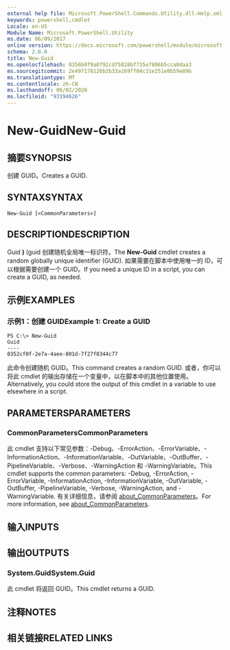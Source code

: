 ```yaml
---
external help file: Microsoft.PowerShell.Commands.Utility.dll-Help.xml
keywords: powershell,cmdlet
Locale: en-US
Module Name: Microsoft.PowerShell.Utility
ms.date: 06/09/2017
online version: https://docs.microsoft.com/powershell/module/microsoft.powershell.utility/new-guid?view=powershell-7&WT.mc_id=ps-gethelp
schema: 2.0.0
title: New-Guid
ms.openlocfilehash: 0356b0f9a0792cd75828bf735e7806b5cca0daa3
ms.sourcegitcommit: 2e497178126b2b33a169ff04c31e251e0b59e89b
ms.translationtype: MT
ms.contentlocale: zh-CN
ms.lasthandoff: 06/02/2020
ms.locfileid: "93194626"
---
```

# <span data-ttu-id="fbe4f-103">New-Guid</span><span class="sxs-lookup"><span data-stu-id="fbe4f-103">New-Guid</span></span>

## <span data-ttu-id="fbe4f-104">摘要</span><span class="sxs-lookup"><span data-stu-id="fbe4f-104">SYNOPSIS</span></span>
<span data-ttu-id="fbe4f-105">创建 GUID。</span><span class="sxs-lookup"><span data-stu-id="fbe4f-105">Creates a GUID.</span></span>

## <span data-ttu-id="fbe4f-106">SYNTAX</span><span class="sxs-lookup"><span data-stu-id="fbe4f-106">SYNTAX</span></span>

```
New-Guid [<CommonParameters>]
```

## <span data-ttu-id="fbe4f-107">DESCRIPTION</span><span class="sxs-lookup"><span data-stu-id="fbe4f-107">DESCRIPTION</span></span>

<span data-ttu-id="fbe4f-108">Guid **)** (guid 创建随机全局唯一标识符。</span><span class="sxs-lookup"><span data-stu-id="fbe4f-108">The **New-Guid** cmdlet creates a random globally unique identifier (GUID).</span></span>
<span data-ttu-id="fbe4f-109">如果需要在脚本中使用唯一的 ID，可以根据需要创建一个 GUID。</span><span class="sxs-lookup"><span data-stu-id="fbe4f-109">If you need a unique ID in a script, you can create a GUID, as needed.</span></span>

## <span data-ttu-id="fbe4f-110">示例</span><span class="sxs-lookup"><span data-stu-id="fbe4f-110">EXAMPLES</span></span>

### <span data-ttu-id="fbe4f-111">示例1：创建 GUID</span><span class="sxs-lookup"><span data-stu-id="fbe4f-111">Example 1: Create a GUID</span></span>

```
PS C:\> New-Guid
Guid
----
0352cf0f-2e7a-4aee-801d-7f27f8344c77
```

<span data-ttu-id="fbe4f-112">此命令创建随机 GUID。</span><span class="sxs-lookup"><span data-stu-id="fbe4f-112">This command creates a random GUID.</span></span>
<span data-ttu-id="fbe4f-113">或者，你可以将此 cmdlet 的输出存储在一个变量中，以在脚本中的其他位置使用。</span><span class="sxs-lookup"><span data-stu-id="fbe4f-113">Alternatively, you could store the output of this cmdlet in a variable to use elsewhere in a script.</span></span>

## <span data-ttu-id="fbe4f-114">PARAMETERS</span><span class="sxs-lookup"><span data-stu-id="fbe4f-114">PARAMETERS</span></span>

### <span data-ttu-id="fbe4f-115">CommonParameters</span><span class="sxs-lookup"><span data-stu-id="fbe4f-115">CommonParameters</span></span>

<span data-ttu-id="fbe4f-116">此 cmdlet 支持以下常见参数：-Debug、-ErrorAction、-ErrorVariable、-InformationAction、-InformationVariable、-OutVariable、-OutBuffer、-PipelineVariable、-Verbose、-WarningAction 和 -WarningVariable。</span><span class="sxs-lookup"><span data-stu-id="fbe4f-116">This cmdlet supports the common parameters: -Debug, -ErrorAction, -ErrorVariable, -InformationAction, -InformationVariable, -OutVariable, -OutBuffer, -PipelineVariable, -Verbose, -WarningAction, and -WarningVariable.</span></span> <span data-ttu-id="fbe4f-117">有关详细信息，请参阅 [about_CommonParameters](https://go.microsoft.com/fwlink/?LinkID=113216)。</span><span class="sxs-lookup"><span data-stu-id="fbe4f-117">For more information, see [about_CommonParameters](https://go.microsoft.com/fwlink/?LinkID=113216).</span></span>

## <span data-ttu-id="fbe4f-118">输入</span><span class="sxs-lookup"><span data-stu-id="fbe4f-118">INPUTS</span></span>

## <span data-ttu-id="fbe4f-119">输出</span><span class="sxs-lookup"><span data-stu-id="fbe4f-119">OUTPUTS</span></span>

### <span data-ttu-id="fbe4f-120">System.Guid</span><span class="sxs-lookup"><span data-stu-id="fbe4f-120">System.Guid</span></span>

<span data-ttu-id="fbe4f-121">此 cmdlet 将返回 GUID。</span><span class="sxs-lookup"><span data-stu-id="fbe4f-121">This cmdlet returns a GUID.</span></span>

## <span data-ttu-id="fbe4f-122">注释</span><span class="sxs-lookup"><span data-stu-id="fbe4f-122">NOTES</span></span>

## <span data-ttu-id="fbe4f-123">相关链接</span><span class="sxs-lookup"><span data-stu-id="fbe4f-123">RELATED LINKS</span></span>
